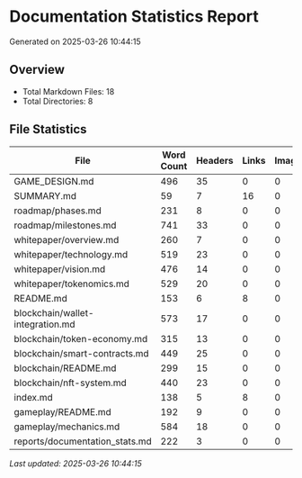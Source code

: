 # Documentation Statistics Report
Generated on 2025-03-26 10:44:15

## Overview
- Total Markdown Files:       18
- Total Directories:        8

## File Statistics
| File | Word Count | Headers | Links | Images |
|------|------------|---------|--------|---------|
| GAME_DESIGN.md |      496 | 35 | 0 | 0 |
| SUMMARY.md |       59 | 7 | 16 | 0 |
| roadmap/phases.md |      231 | 8 | 0 | 0 |
| roadmap/milestones.md |      741 | 33 | 0 | 0 |
| whitepaper/overview.md |      260 | 7 | 0 | 0 |
| whitepaper/technology.md |      519 | 23 | 0 | 0 |
| whitepaper/vision.md |      476 | 14 | 0 | 0 |
| whitepaper/tokenomics.md |      529 | 20 | 0 | 0 |
| README.md |      153 | 6 | 8 | 0 |
| blockchain/wallet-integration.md |      573 | 17 | 0 | 0 |
| blockchain/token-economy.md |      315 | 13 | 0 | 0 |
| blockchain/smart-contracts.md |      449 | 25 | 0 | 0 |
| blockchain/README.md |      299 | 15 | 0 | 0 |
| blockchain/nft-system.md |      440 | 23 | 0 | 0 |
| index.md |      138 | 5 | 8 | 0 |
| gameplay/README.md |      192 | 9 | 0 | 0 |
| gameplay/mechanics.md |      584 | 18 | 0 | 0 |
| reports/documentation_stats.md |      222 | 3 | 0 | 0 |

*Last updated: 2025-03-26 10:44:15*
